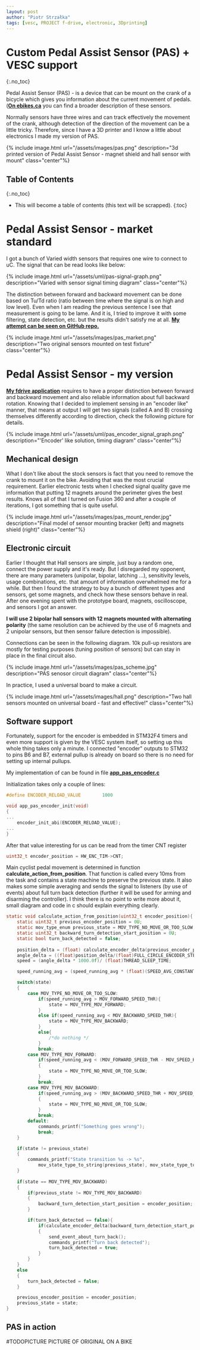 ```yaml
---
layout: post
author: "Piotr Strzałka"
tags: [vesc, PROJECT f-drive, electronic, 3Dprinting]
---
```

# Custom Pedal Assist Sensor (PAS) + VESC support 
{:.no_toc}

Pedal Assist Sensor (PAS) - is a device that can be mount on the crank of a bicycle which gives you information about the current movement of pedals. (**[On ebikes.ca](https://ebikes.ca/learn/pedal-assist.html)** you can find a broader description of these sensors.

Normally sensors have three wires and can track effectively the movement of the crank, although detection of the direction of the movement can be a little tricky. Therefore, since I have a 3D printer and I know a little about electronics I made my version of PAS.

<!-- <span class="picture-missing">PICTURE OF CUSTOM SENSOR</span> -->
{% include image.html url="/assets/images/pas.png" description="3d printed version of Pedal Assist Sensor - magnet shield and hall sensor with mount" class="center"%}

## Table of Contents
{:.no_toc}
* This will become a table of contents (this text will be scrapped).
{:toc}
# Pedal Assist Sensor - market standard


I got a bunch of Varied width sensors that requires one wire to connect to uC. The signal that can be read looks like below:

{% include image.html url="/assets/uml/pas-signal-graph.png" description="Varied with sensor signal timing diagram" class="center"%}

The distinction between forward and backward movement can be done based on Tu/Td ratio (ratio between time where the signal is on high and low level). Even when I am reading the previous sentence I see that measurement is going to be lame. And it is, I tried to improve it with some filtering, state detection, etc. but the results didn't satisfy me at all. **[My attempt can be seen on GitHub repo.](https://github.com/strzaleczka/bldc/blob/friction_drive/applications/app_pas_sensor.c)** 

{% include image.html url="/assets/images/pas_market.png" description="Two original sensors mounted on test fixture" class="center"%}



# Pedal Assist Sensor - my version

**[My fdrive application](/2021/01/24/fdrive-application.html)** requires to have a proper distinction between forward and backward movement and also reliable information about full backward rotation. Knowing that I decided to implement sensing in an "encoder like" manner, that means at output I will get two signals (called A and B) crossing themselves differently according to direction, check the following picture for details.

{% include image.html url="/assets/uml/pas_encoder_signal_graph.png" description="'Encoder' like solution, timing diagram" class="center"%}


## Mechanical design

What I don't like about the stock sensors is fact that you need to remove the crank to mount it on the bike. Avoiding that was the most crucial requirement. Earlier electronic tests when I checked signal quality gave me information that putting 12 magnets around the perimeter gives the best results. Knows all of that I turned on Fusion 360 and after a couple of iterations, I got something that is quite useful.

{% include image.html url="/assets/images/pas_mount_render.jpg" description="Final model of sensor mounting bracker (left) and magnets shield (right)" class="center"%}

## Electronic circuit

Earlier I thought that Hall sensors are simple, just buy a random one, connect the power supply and it's ready. But I disregarded my opponent, there are many parameters (unipolar, bipolar, latching ...), sensitivity levels, usage combinations, etc. that amount of information overwhelmed me for a while. But then I found the strategy to buy a bunch of different types and sensors, get some magnets, and check how these sensors behave in real.
After one evening spent with the prototype board, magnets, oscilloscope, and sensors I got an answer.

**I will use 2 bipolar hall sensors with 12 magnets mounted with alternating polarity** (the same resolution can be achieved by the use of 6 magnets and 2 unipolar sensors, but then sensor failure detection is impossible).

Connections can be seen in the following diagram. 10k pull-up resistors are mostly for testing purposes (tuning position of sensors) but can stay in place in the final circuit also.

{% include image.html url="/assets/images/pas_scheme.jpg" description="PAS senosor circuit diagram" class="center"%}

In practice, I used a universal board to make a circuit. 

{% include image.html url="/assets/images/hall.png" description="Two hall sensors mounted on universal board - fast and effective!" class="center"%}
<!-- <span class="picture-missing">SENSOR BOARD PICTURE</span> -->

## Software support

Fortunately, support for the encoder is embedded in STM32F4 timers and even more support is given by the VESC system itself, so setting up this whole thing takes only a minute. I connected "encoder" outputs to STM32 to pins B6 and B7, external pullup is already on board so there is no need for setting up internal pullups.


My implementation of can be found in file **[app_pas_encoder.c](https://github.com/strzaleczka/bldc/blob/friction_drive/applications/app_pas_encoder.c)**


Initialization takes only a couple of lines:
``` c
#define ENCODER_RELOAD_VALUE        1000

void app_pas_encoder_init(void)
{
...
    encoder_init_abi(ENCODER_RELOAD_VALUE);
...
}
```


After that value interesting for us can be read from the timer CNT register

``` c
uint32_t encoder_position = HW_ENC_TIM->CNT;
```



Main cyclist pedal movement is determined in function **calculate_action_from_position**. That function is called every 10ms from the task and contains a state machine to preserve the previous state. It also makes some simple averaging and sends the signal to listeners (by use of events) about full turn back detection (further it will be used for arming and disarming the controller). I think there is no point to write more about it, small diagram and code in c should explain everything clearly.

``` c
static void calculate_action_from_position(uint32_t encoder_position){
    static uint32_t previous_encoder_position = 0U;    
    static mov_type_enum previous_state = MOV_TYPE_NO_MOVE_OR_TOO_SLOW;
    static uint32_t backward_turn_detection_start_position = 0U;
    static bool turn_back_detected = false;
    
    position_delta = (float) calculate_encoder_delta(previous_encoder_position, encoder_position);
    angle_delta = ((float)position_delta/(float)FULL_CIRCLE_ENCODER_STEPS)*360.0f;
    speed = (angle_delta * 1000.0f)/ (float)THREAD_SLEEP_TIME;

    speed_running_avg = (speed_running_avg * (float)(SPEED_AVG_CONSTANT-1) + speed)/(float)SPEED_AVG_CONSTANT;

    switch(state)
    {
        case MOV_TYPE_NO_MOVE_OR_TOO_SLOW:
            if(speed_running_avg > MOV_FORWARD_SPEED_THR){
                state = MOV_TYPE_MOV_FORWARD;
            }
            else if(speed_running_avg < MOV_BACKWARD_SPEED_THR){
                state = MOV_TYPE_MOV_BACKWARD;
            }
            else{
                /*do nothing */
            }
            break;
        case MOV_TYPE_MOV_FORWARD:
            if(speed_running_avg < (MOV_FORWARD_SPEED_THR - MOV_SPEED_HYSTERESIS))
            {
                state = MOV_TYPE_NO_MOVE_OR_TOO_SLOW;
            }
            break;
        case MOV_TYPE_MOV_BACKWARD:
            if(speed_running_avg > (MOV_BACKWARD_SPEED_THR + MOV_SPEED_HYSTERESIS))
            {
                state = MOV_TYPE_NO_MOVE_OR_TOO_SLOW;
            }
            break;
        default:
            commands_printf("Something goes wrong");
            break;
    }

    if(state != previous_state)
    {
        commands_printf("State transition %s -> %s", 
            mov_state_type_to_string(previous_state), mov_state_type_to_string(state));
    }
    
    if(state == MOV_TYPE_MOV_BACKWARD)
    {
        if(previous_state != MOV_TYPE_MOV_BACKWARD)
        {
            backward_turn_detection_start_position = encoder_position;
        }

        if(turn_back_detected == false){
            if(calculate_encoder_delta(backward_turn_detection_start_position, encoder_position) < BACKWARD_MOVEMENT_TURN_THR)
            {
                send_event_about_turn_back();
                commands_printf("Turn back detected");
                turn_back_detected = true;
            }
        }       
    }
    else
    {
        turn_back_detected = false;
    }

    previous_encoder_position = encoder_position;
    previous_state = state;
}


```


## PAS in action 

<span class="picture-missing">#TODOPICTURE PICTURE OF ORIGINAL ON A BIKE</span>
